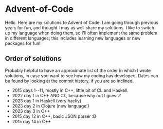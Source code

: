# Advent-of-Code
Hello. Here are my solutions to Advent of Code. I am going through previous years for fun, and thought I may as well share my solutions. I like to switch up my language when doing them, so I'll often implement the same problem in different languages; this includes learning new languages or new packages for fun!

## Order of solutions

Probably helpful to have an approximate list of the order in which I wrote solutions, in case you want to see how my coding has developed.
Dates can be found by looking at the commit history, if you are so inclined. 

- 2015 days 1--11, mostly in C++, little bit of CL and Haskell. 
- 2022 day 1 in C++ AND CL, because why not I guess? 
- 2023 day 1 in Haskell (very hacky)
- 2023 day 2 in Clojure (new language!)
- 2023 day 3 in C++
- 2015 day 12 in C++, basic JSON parser :D
- 2015 day 14 in C++